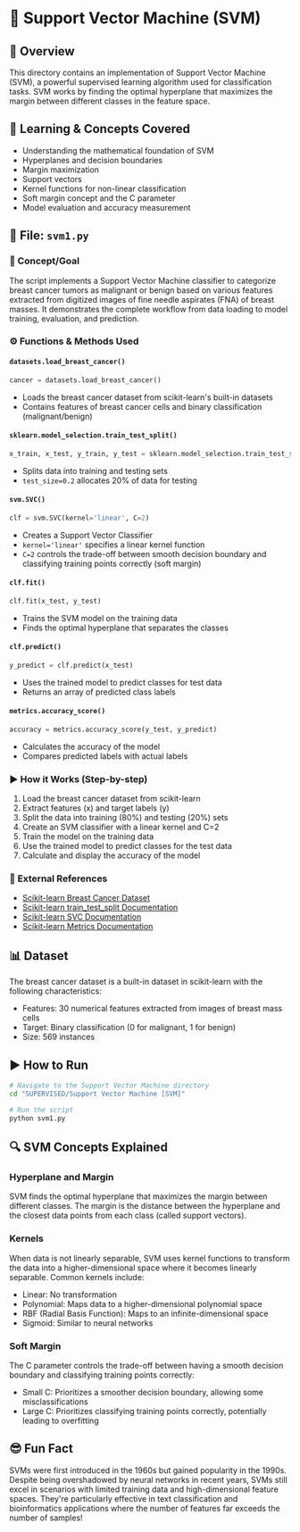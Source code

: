 # 📂 Support Vector Machine (SVM)

## 🧠 Overview
This directory contains an implementation of Support Vector Machine (SVM), a powerful supervised learning algorithm used for classification tasks. SVM works by finding the optimal hyperplane that maximizes the margin between different classes in the feature space.

## 📘 Learning & Concepts Covered
- Understanding the mathematical foundation of SVM
- Hyperplanes and decision boundaries
- Margin maximization
- Support vectors
- Kernel functions for non-linear classification
- Soft margin concept and the C parameter
- Model evaluation and accuracy measurement

## 🎯 File: `svm1.py`

### 📌 Concept/Goal
The script implements a Support Vector Machine classifier to categorize breast cancer tumors as malignant or benign based on various features extracted from digitized images of fine needle aspirates (FNA) of breast masses. It demonstrates the complete workflow from data loading to model training, evaluation, and prediction.

### ⚙️ Functions & Methods Used

#### `datasets.load_breast_cancer()`
```python
cancer = datasets.load_breast_cancer()
```
- Loads the breast cancer dataset from scikit-learn's built-in datasets
- Contains features of breast cancer cells and binary classification (malignant/benign)

#### `sklearn.model_selection.train_test_split()`
```python
x_train, x_test, y_train, y_test = sklearn.model_selection.train_test_split(x, y, test_size=0.2)
```
- Splits data into training and testing sets
- `test_size=0.2` allocates 20% of data for testing

#### `svm.SVC()`
```python
clf = svm.SVC(kernel='linear', C=2)
```
- Creates a Support Vector Classifier
- `kernel='linear'` specifies a linear kernel function
- `C=2` controls the trade-off between smooth decision boundary and classifying training points correctly (soft margin)

#### `clf.fit()`
```python
clf.fit(x_test, y_test)
```
- Trains the SVM model on the training data
- Finds the optimal hyperplane that separates the classes

#### `clf.predict()`
```python
y_predict = clf.predict(x_test)
```
- Uses the trained model to predict classes for test data
- Returns an array of predicted class labels

#### `metrics.accuracy_score()`
```python
accuracy = metrics.accuracy_score(y_test, y_predict)
```
- Calculates the accuracy of the model
- Compares predicted labels with actual labels

### ▶️ How it Works (Step-by-step)
1. Load the breast cancer dataset from scikit-learn
2. Extract features (x) and target labels (y)
3. Split the data into training (80%) and testing (20%) sets
4. Create an SVM classifier with a linear kernel and C=2
5. Train the model on the training data
6. Use the trained model to predict classes for the test data
7. Calculate and display the accuracy of the model

### 📄 External References
- [Scikit-learn Breast Cancer Dataset](https://scikit-learn.org/stable/modules/generated/sklearn.datasets.load_breast_cancer.html)
- [Scikit-learn train_test_split Documentation](https://scikit-learn.org/stable/modules/generated/sklearn.model_selection.train_test_split.html)
- [Scikit-learn SVC Documentation](https://scikit-learn.org/stable/modules/generated/sklearn.svm.SVC.html)
- [Scikit-learn Metrics Documentation](https://scikit-learn.org/stable/modules/classes.html#module-sklearn.metrics)

## 📊 Dataset
The breast cancer dataset is a built-in dataset in scikit-learn with the following characteristics:
- Features: 30 numerical features extracted from images of breast mass cells
- Target: Binary classification (0 for malignant, 1 for benign)
- Size: 569 instances

## ▶️ How to Run
```bash
# Navigate to the Support Vector Machine directory
cd "SUPERVISED/Support Vector Machine [SVM]"

# Run the script
python svm1.py
```

## 🔍 SVM Concepts Explained

### Hyperplane and Margin
SVM finds the optimal hyperplane that maximizes the margin between different classes. The margin is the distance between the hyperplane and the closest data points from each class (called support vectors).

### Kernels
When data is not linearly separable, SVM uses kernel functions to transform the data into a higher-dimensional space where it becomes linearly separable. Common kernels include:
- Linear: No transformation
- Polynomial: Maps data to a higher-dimensional polynomial space
- RBF (Radial Basis Function): Maps to an infinite-dimensional space
- Sigmoid: Similar to neural networks

### Soft Margin
The C parameter controls the trade-off between having a smooth decision boundary and classifying training points correctly:
- Small C: Prioritizes a smoother decision boundary, allowing some misclassifications
- Large C: Prioritizes classifying training points correctly, potentially leading to overfitting

## 😎 Fun Fact
SVMs were first introduced in the 1960s but gained popularity in the 1990s. Despite being overshadowed by neural networks in recent years, SVMs still excel in scenarios with limited training data and high-dimensional feature spaces. They're particularly effective in text classification and bioinformatics applications where the number of features far exceeds the number of samples!